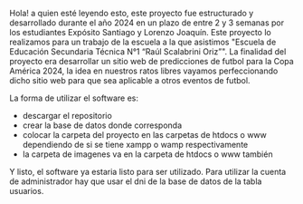 Hola! a quien esté leyendo esto, este proyecto fue estructurado y desarrollado durante el año 2024 en un plazo de entre 2 y 3 semanas por los estudiantes Expósito Santiago y Lorenzo Joaquín.
Este proyecto lo realizamos para un trabajo de la escuela a la que asistimos "Escuela de Educación Secundaria Técnica N°1 “Raúl Scalabrini Oriz”".
La finalidad del proyecto era desarrollar un sitio web de predicciones de futbol para la Copa América 2024, la idea en nuestros ratos libres vayamos
perfeccionando dicho sitio web para que sea aplicable a otros eventos de futbol.

La forma de utilizar el software es:
- descargar el repositorio
- crear la base de datos donde corresponda
- colocar la carpeta del proyecto en las carpetas de htdocs o www dependiendo de si se tiene xampp o wamp respectivamente
- la carpeta de imagenes va en la carpeta de htdocs o www también

Y listo, el software ya estaria listo para ser utilizado. 
Para utilizar la cuenta de administrador hay que usar el dni de la base de datos de la tabla usuarios.
